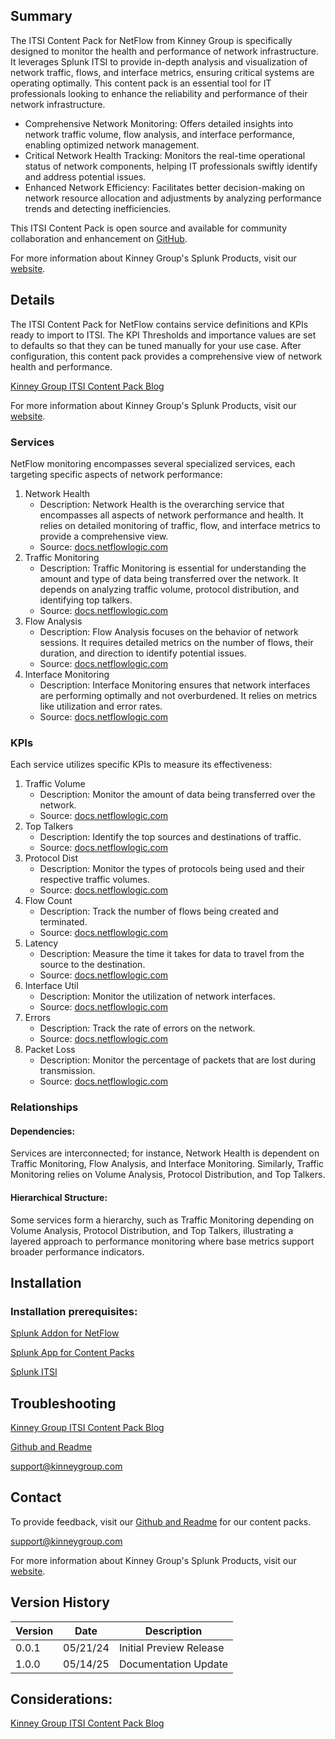 ## Summary
The ITSI Content Pack for NetFlow from Kinney Group is specifically designed to monitor the health and performance of network infrastructure. It leverages Splunk ITSI to provide in-depth analysis and visualization of network traffic, flows, and interface metrics, ensuring critical systems are operating optimally. This content pack is an essential tool for IT professionals looking to enhance the reliability and performance of their network infrastructure.

* Comprehensive Network Monitoring: Offers detailed insights into network traffic volume, flow analysis, and interface performance, enabling optimized network management.
* Critical Network Health Tracking: Monitors the real-time operational status of network components, helping IT professionals swiftly identify and address potential issues.
* Enhanced Network Efficiency: Facilitates better decision-making on network resource allocation and adjustments by analyzing performance trends and detecting inefficiencies.

This ITSI Content Pack is open source and available for community collaboration and enhancement on [GitHub](https://www.github.com/kinneygroup).

For more information about Kinney Group's Splunk Products, visit our [website](https://kinneygroup.com/atlas).

## Details
The ITSI Content Pack for NetFlow contains service definitions and KPIs ready to import to ITSI. The KPI Thresholds and importance values are set to defaults so that they can be tuned manually for your use case. After configuration, this content pack provides a comprehensive view of network health and performance.

[Kinney Group ITSI Content Pack Blog](https://kinneygroup.com/blog/installing-itsi-content-packs/)

For more information about Kinney Group's Splunk Products, visit our [website](https://kinneygroup.com/atlas).

### Services
NetFlow monitoring encompasses several specialized services, each targeting specific aspects of network performance:

1. Network Health
    * Description: Network Health is the overarching service that encompasses all aspects of network performance and health. It relies on detailed monitoring of traffic, flow, and interface metrics to provide a comprehensive view.
    * Source: [docs.netflowlogic.com](https://docs.netflowlogic.com/integrations-and-apps/integrations-with-splunk/)
2. Traffic Monitoring
    * Description: Traffic Monitoring is essential for understanding the amount and type of data being transferred over the network. It depends on analyzing traffic volume, protocol distribution, and identifying top talkers.
    * Source: [docs.netflowlogic.com](https://docs.netflowlogic.com/integrations-and-apps/integrations-with-splunk/)
3. Flow Analysis
    * Description: Flow Analysis focuses on the behavior of network sessions. It requires detailed metrics on the number of flows, their duration, and direction to identify potential issues.
    * Source: [docs.netflowlogic.com](https://docs.netflowlogic.com/integrations-and-apps/integrations-with-splunk/)
4. Interface Monitoring
    * Description: Interface Monitoring ensures that network interfaces are performing optimally and not overburdened. It relies on metrics like utilization and error rates.
    * Source: [docs.netflowlogic.com](https://docs.netflowlogic.com/integrations-and-apps/integrations-with-splunk/)

### KPIs
Each service utilizes specific KPIs to measure its effectiveness:

1. Traffic Volume
    * Description: Monitor the amount of data being transferred over the network.
    * Source: [docs.netflowlogic.com](https://docs.netflowlogic.com/integrations-and-apps/integrations-with-splunk/)
2. Top Talkers
    * Description: Identify the top sources and destinations of traffic.
    * Source: [docs.netflowlogic.com](https://docs.netflowlogic.com/integrations-and-apps/integrations-with-splunk/)
3. Protocol Dist
    * Description: Monitor the types of protocols being used and their respective traffic volumes.
    * Source: [docs.netflowlogic.com](https://docs.netflowlogic.com/integrations-and-apps/integrations-with-splunk/)
4. Flow Count
    * Description: Track the number of flows being created and terminated.
    * Source: [docs.netflowlogic.com](https://docs.netflowlogic.com/integrations-and-apps/integrations-with-splunk/)
5. Latency
    * Description: Measure the time it takes for data to travel from the source to the destination.
    * Source: [docs.netflowlogic.com](https://docs.netflowlogic.com/integrations-and-apps/integrations-with-splunk/)
6. Interface Util
    * Description: Monitor the utilization of network interfaces.
    * Source: [docs.netflowlogic.com](https://docs.netflowlogic.com/integrations-and-apps/integrations-with-splunk/)
7. Errors
    * Description: Track the rate of errors on the network.
    * Source: [docs.netflowlogic.com](https://docs.netflowlogic.com/integrations-and-apps/integrations-with-splunk/)
8. Packet Loss
    * Description: Monitor the percentage of packets that are lost during transmission.
    * Source: [docs.netflowlogic.com](https://docs.netflowlogic.com/integrations-and-apps/integrations-with-splunk/)

### Relationships
#### Dependencies:
Services are interconnected; for instance, Network Health is dependent on Traffic Monitoring, Flow Analysis, and Interface Monitoring. Similarly, Traffic Monitoring relies on Volume Analysis, Protocol Distribution, and Top Talkers.

#### Hierarchical Structure:
Some services form a hierarchy, such as Traffic Monitoring depending on Volume Analysis, Protocol Distribution, and Top Talkers, illustrating a layered approach to performance monitoring where base metrics support broader performance indicators.

## Installation

### Installation prerequisites:

[Splunk Addon for NetFlow](https://splunkbase.splunk.com)

[Splunk App for Content Packs](https://splunkbase.splunk.com/app/5391)

[Splunk ITSI](https://www.splunk.com/en_us/products/it-service-intelligence.html)

## Troubleshooting

[Kinney Group ITSI Content Pack Blog](https://kinneygroup.com/blog/installing-itsi-content-packs/)

[Github and Readme](https://www.github.com/kinneygroup)

support@kinneygroup.com

## Contact

To provide feedback, visit our [Github and Readme](https://www.github.com/kinneygroup) for our content packs.

support@kinneygroup.com

For more information about Kinney Group's Splunk Products, visit our [website](https://kinneygroup.com/atlas).

## Version History

| Version | Date  | Description                |
|---------|-------|----------------------------|
| 0.0.1   | 05/21/24 | Initial Preview Release    |
| 1.0.0   | 05/14/25 | Documentation Update |

## Considerations:

[Kinney Group ITSI Content Pack Blog](https://kinneygroup.com/blog/installing-itsi-content-packs/)